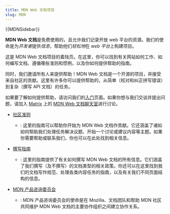 ```yaml
---
title: MDN Web 文档项目
slug: MDN
---
```


{{MDNSidebar}}

**MDN Web 文档**是免费使用的，且允许我们记录开放 web 平台的资源。我们的使命是为*开发者*提供*信息*，帮助他们*轻松地*在 *web 平台*上构建项目。

这是 MDN Web 文档项目的着陆页。在这里，你可以找到有关网站如何工作、如何编写文档、遵循哪些准则和惯例，以及你如何提供帮助的指南。

同时，我们邀请所有人来提供帮助！MDN Web 文档是一个开源的项目，并接受来自社区的贡献。这里有许多你可以提供帮助的，从简单（校对和纠正拼写错误）到复杂（撰写 API 文档）的任务。

如果要了解如何提供帮助，请访问我们的[入门](/zh-CN/docs/MDN/Contribute)页面。如果你想与我们交谈并提出问题，请加入 [Matrix](https://wiki.mozilla.org/Matrix) 上的 [MDN Web 文档聊天室](https://chat.mozilla.org/#/room/#mdn:mozilla.org)进行讨论。

- [社区准则](/zh-CN/docs/MDN/Community)

  - : 这里的指南可以帮助你开始为 MDN Web 文档作贡献。它还涵盖了诸如如何帮助我们处理任务解决议题、开始一个讨论或建议内容等主题。如果你需要帮助或联系我们，你也可以在此处找到相关信息。

- [撰写指南](/zh-CN/docs/MDN/Writing_guidelines)

  - : 这里的指南提供了有关如何撰写 MDN Web 文档的所有信息。它们涵盖了我们撰写（及不撰写）的文档类型的相关政策。你还可以在这里找到我们的文档写作规范、处理各类内容任务的指南，以及有关我们不同页面结构的信息。

- [MDN 产品咨询委员会](/zh-CN/docs/MDN/MDN_Product_Advisory_Board)
  - : MDN 产品咨询委员会的使命是在 Mozilla、文档团队和帮助 MDN 社区共同维护 MDN Web 文档的主要协作组织之间建立协作关系。
